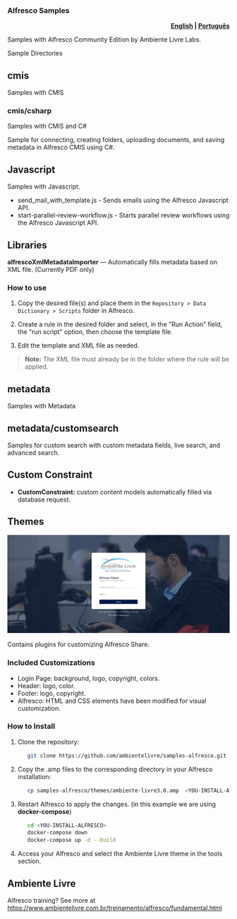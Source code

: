 ### Alfresco Samples

<p align="right">
  <b>
    <a href="/docs/README.en.md">English</a> |
    <a href="/README.md">Português</a>
  </b>
</p>

Samples with Alfresco Community Edition by Ambiente Livre Labs.

Sample Directories

## cmis

Samples with CMIS

### cmis/csharp

Samples with CMIS and C#

Sample for connecting, creating folders, uploading documents, and saving metadata in Alfresco CMIS using C#.

## Javascript

Samples with Javascript.

- send_mail_with_template.js - Sends emails using the Alfresco Javascript API.
- start-parallel-review-workflow.js - Starts parallel review workflows using the Alfresco Javascript API.

## Libraries 

**alfrescoXmlMetadataImporter** — Automatically fills metadata based on XML file. (Currently PDF only)
  
### How to use

1. Copy the desired file(s) and place them in the `Repository > Data Dictionary > Scripts` folder in Alfresco.
   
2. Create a rule in the desired folder and select, in the "Run Action" field, the "run script" option, then choose the template file.
   
3. Edit the template and XML file as needed.

> **Note:** The XML file must already be in the folder where the rule will be applied.

## metadata

Samples with Metadata

## metadata/customsearch

Samples for custom search with custom metadata fields, live search, and advanced search.

## Custom Constraint

- **CustomConstraint:** custom content models automatically filled via database request.

## Themes

<p align="center">
   <img src="/docs/img/loginPage.png" alt="login_page" width="650">
</p>

Contains plugins for customizing Alfresco Share.

### Included Customizations

- Login Page: background, logo, copyright, colors.
- Header: logo, color.
- Footer: logo, copyright.
- Alfresco: HTML and CSS elements have been modified for visual customization.

### How to Install

1. Clone the repository:

   ```bash
      git clone https://github.com/ambientelivre/samples-alfresco.git
   ```

2. Copy the .amp files to the corresponding directory in your Alfresco installation:

   ```bash
      cp samples-alfresco/themes/ambiente-livre3.0.amp  <YOU-INSTALL-ALFRESCO>/share/modules/amps
   ```

3. Restart Alfresco to apply the changes. (in this example we are using **docker-compose**)

   ```bash
      cd <YOU-INSTALL-ALFRESCO>
      docker-compose down
      docker-compose up -d --build
   ```

4. Access your Alfresco and select the Ambiente Livre theme in the tools section.

## Ambiente Livre

Alfresco training? See more at <https://www.ambientelivre.com.br/treinamento/alfresco/fundamental.html>
